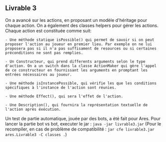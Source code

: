 ## Livrable 3

On a avancé sur les actions, en proposant un modèle d'héritage pour chaque action. On a également des classes helpers pour gérer les actions. Chaque action est constituée comme suit:  

    - Une méthode statique isPossible() qui permet de savoir si on peut proposer l'action au joueur en premier lieu. Par exemple on ne lui proposera pas si il n'a pas suffisament de resources ou si certaines préconditions ne sont pas remplies.

    - Un Constructeur, qui prend differents arguments selon le type d'action. On a un switch dans la classe ActionMaker qui gère l'appel de ce constructeur en fournissant les arguments en promptant les entrées nécessaires au joueur.
    
    - Une méthode isInstancePossible, qui vérifie les que les conditions spécifiques à l'instance de l'action sont réunies.

    - Une méthode Effect(), qui sera l'effet de l'action.

    - Une Description(), qui fournira la représentation textuelle de l'action après éxécution. 


Un test de partie automatique, jouée par des bots, a été fait pour Ares. Pour lancer la partie bot vs bot, executer le jar : 
`java -jar livrable3.jar`
(Pour le recompiler, en cas de problème de compatibilité : `jar cfe livrable3.jar ares.Livrable3 -C classes .`)